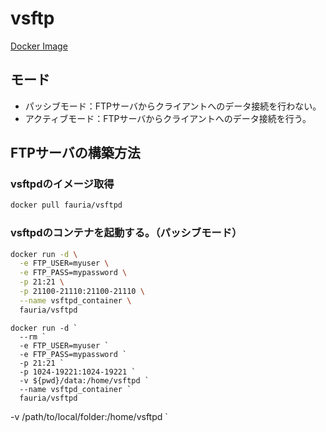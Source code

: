 ﻿# vsftp
[Docker Image](https://hub.docker.com/r/fauria/vsftpd/)
## モード
* パッシブモード：FTPサーバからクライアントへのデータ接続を行わない。
* アクティブモード：FTPサーバからクライアントへのデータ接続を行う。

## FTPサーバの構築方法
### vsftpdのイメージ取得
```bash
docker pull fauria/vsftpd
```
### vsftpdのコンテナを起動する。（パッシブモード）
```bash
docker run -d \
  -e FTP_USER=myuser \
  -e FTP_PASS=mypassword \
  -p 21:21 \
  -p 21100-21110:21100-21110 \
  --name vsftpd_container \
  fauria/vsftpd

```
```pwershell
docker run -d `
  --rm `
  -e FTP_USER=myuser `
  -e FTP_PASS=mypassword `
  -p 21:21 `
  -p 1024-19221:1024-19221 `
  -v ${pwd}/data:/home/vsftpd `
  --name vsftpd_container `
  fauria/vsftpd
```
 -v /path/to/local/folder:/home/vsftpd `
 